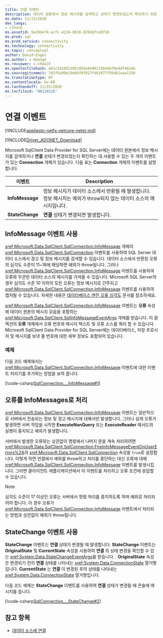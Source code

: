 ```yaml
---
title: 연결 이벤트
description: 데이터 원본에서 정보 메시지를 검색하고 상태가 변경되었는지 확인하기 위한 연결 이벤트입니다.
ms.date: 11/13/2020
dev_langs:
- csharp
ms.assetid: 5a29de74-acfc-4134-8616-829dd7ce0710
ms.prod: sql
ms.prod_service: connectivity
ms.technology: connectivity
ms.topic: conceptual
author: David-Engel
ms.author: v-daenge
ms.reviewer: v-chmalh
ms.openlocfilehash: e81c541055305c056e8e90174b46bf8e4df4b34b
ms.sourcegitcommit: 192f6a99e19e66f0f817fdb1977f564b2aaa133b
ms.translationtype: HT
ms.contentlocale: ko-KR
ms.lasthandoff: 11/25/2020
ms.locfileid: "96126526"
---
```

# <a name="connection-events"></a>연결 이벤트

[!INCLUDE[appliesto-netfx-netcore-netst-md](../../includes/appliesto-netfx-netcore-netst-md.md)]

[!INCLUDE[Driver_ADONET_Download](../../includes/driver_adonet_download.md)]

Microsoft SqlClient Data Provider for SQL Server에는 데이터 원본에서 정보 메시지를 검색하거나 **연결** 상태가 변경되었는지 확인하는 데 사용할 수 있는 두 개의 이벤트가 있는 **Connection** 개체가 있습니다. 다음 표는 **Connection** 개체의 이벤트를 설명합니다.

|이벤트|Description|  
|-----------|-----------------|  
|**InfoMessage**|정보 메시지가 데이터 소스에서 반환될 때 발생합니다. 정보 메시지는 예외가 throw되지 않는 데이터 소스의 메시지입니다.|  
|**StateChange**|**연결** 상태가 변경되면 발생합니다.|  

## <a name="working-with-the-infomessage-event"></a>InfoMessage 이벤트 사용

<xref:Microsoft.Data.SqlClient.SqlConnection.InfoMessage> 개체의 <xref:Microsoft.Data.SqlClient.SqlConnection> 이벤트를 사용하여 SQL Server 데이터 소스에서 경고 및 정보 메시지를 검색할 수 있습니다. 데이터 소스에서 반환된 오류의 심각도 수준이 11~16에 해당하면 예외가 throw됩니다. 그러나 <xref:Microsoft.Data.SqlClient.SqlConnection.InfoMessage> 이벤트를 사용하여 오류와 무관한 데이터 소스의 메시지를 가져올 수 있습니다. Microsoft SQL Server의 경우 심각도 수준 10 이하의 모든 오류는 정보 메시지로 간주되고 <xref:Microsoft.Data.SqlClient.SqlConnection.InfoMessage> 이벤트를 사용하여 캡처될 수 있습니다. 자세한 내용은 [데이터베이스 엔진 오류 심각도](/sql/relational-databases/errors-events/database-engine-error-severities) 문서를 참조하세요.

<xref:Microsoft.Data.SqlClient.SqlConnection.InfoMessage> 이벤트는 **오류** 속성에 데이터 원본의 메시지 모음을 포함하는 <xref:Microsoft.Data.SqlClient.SqlInfoMessageEventArgs> 개체를 받습니다. 이 컬렉션의 **오류** 개체에서 오류 번호와 메시지 텍스트 및 오류 소스를 쿼리 할 수 있습니다. Microsoft SqlClient Data Provider for SQL Server에는 데이터베이스, 저장 프로시저 및 메시지를 보낸 줄 번호에 대한 세부 정보도 포함되어 있습니다.

### <a name="example"></a>예제

다음 코드 예제에서는 <xref:Microsoft.Data.SqlClient.SqlConnection.InfoMessage> 이벤트에 대한 이벤트 처리기를 추가하는 방법을 보여 줍니다.

[!code-csharp[SqlConnection_._InfoMessage#1](~/../sqlclient/doc/samples/SqlConnection_InfoMessage_StateChange.cs#1)]

## <a name="handling-errors-as-infomessages"></a>오류를 InfoMessages로 처리

<xref:Microsoft.Data.SqlClient.SqlConnection.InfoMessage> 이벤트는 일반적으로 서버에서 전송되는 정보 및 경고 메시지에 대해서만 발생합니다. 그러나 실제 오류가 발생하면 서버 작업을 시작한 **ExecuteNonQuery** 또는 **ExecuteReader** 메서드의 실행이 중지되고 예외가 발생합니다.

서버에서 발생한 오류와는 상관없이 명령에서 나머지 문을 계속 처리하려면 <xref:Microsoft.Data.SqlClient.SqlConnection.FireInfoMessageEventOnUserErrors%2A>의 <xref:Microsoft.Data.SqlClient.SqlConnection> 속성을 `true`로 설정합니다. 이렇게 하면 연결에서 예외를 throw하고 처리를 중단하는 대신 오류에 대해 <xref:Microsoft.Data.SqlClient.SqlConnection.InfoMessage> 이벤트를 발생시킵니다. 그러면 클라이언트 애플리케이션에서 이 이벤트를 처리하고 오류 조건에 응답할 수 있습니다.

> [!NOTE]
> 심각도 수준이 17 이상인 오류는 서버에서 명령 처리를 중지하도록 하며 예외로 처리되어야 합니다. 이 경우 오류가 <xref:Microsoft.Data.SqlClient.SqlConnection.InfoMessage> 이벤트에서 처리되는 방법과 상관없이 예외가 throw됩니다.

## <a name="working-with-the-statechange-event"></a>StateChange 이벤트 사용

**StateChange** 이벤트는 **연결** 상태가 변경될 때 발생합니다. **StateChange** 이벤트는 **OriginalState** 및 **CurrentState** 속성을 사용하여 **연결** 의 상태 변경을 확인할 수 있는 <xref:System.Data.StateChangeEventArgs>를 받습니다. . **OriginalState** 속성은 변경되기 전의 **연결** 상태를 나타내는 <xref:System.Data.ConnectionState> 열거형입니다. **CurrentState** 는 **연결** 이 변경된 후의 상태를 나타내는 <xref:System.Data.ConnectionState> 열거형입니다.

다음 코드 예제는 **StateChange** 이벤트를 사용하여 **연결** 상태가 변경될 때 콘솔에 메시지를 씁니다.

[!code-csharp[SqlConnection_._StateChange#2](~/../sqlclient/doc/samples/SqlConnection_InfoMessage_StateChange.cs#2)]

## <a name="see-also"></a>참고 항목

- [데이터 소스에 연결](connecting-to-data-source.md)
